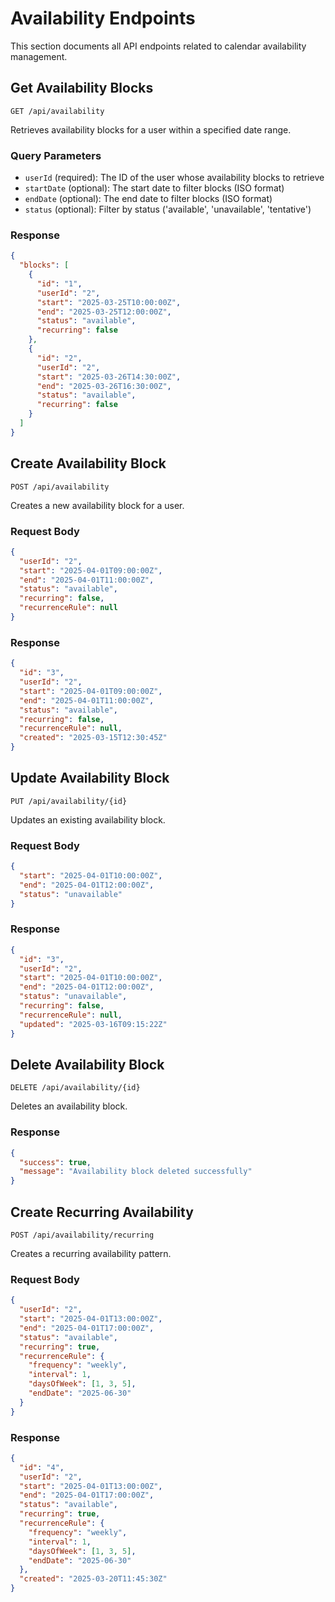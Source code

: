 # Availability Endpoints

This section documents all API endpoints related to calendar availability management.

## Get Availability Blocks

`GET /api/availability`

Retrieves availability blocks for a user within a specified date range.

### Query Parameters

- `userId` (required): The ID of the user whose availability blocks to retrieve
- `startDate` (optional): The start date to filter blocks (ISO format)
- `endDate` (optional): The end date to filter blocks (ISO format)
- `status` (optional): Filter by status ('available', 'unavailable', 'tentative')

### Response

```json
{
  "blocks": [
    {
      "id": "1",
      "userId": "2",
      "start": "2025-03-25T10:00:00Z",
      "end": "2025-03-25T12:00:00Z",
      "status": "available",
      "recurring": false
    },
    {
      "id": "2",
      "userId": "2",
      "start": "2025-03-26T14:30:00Z",
      "end": "2025-03-26T16:30:00Z",
      "status": "available",
      "recurring": false
    }
  ]
}
```

## Create Availability Block

`POST /api/availability`

Creates a new availability block for a user.

### Request Body

```json
{
  "userId": "2",
  "start": "2025-04-01T09:00:00Z",
  "end": "2025-04-01T11:00:00Z",
  "status": "available",
  "recurring": false,
  "recurrenceRule": null
}
```

### Response

```json
{
  "id": "3",
  "userId": "2",
  "start": "2025-04-01T09:00:00Z",
  "end": "2025-04-01T11:00:00Z",
  "status": "available",
  "recurring": false,
  "recurrenceRule": null,
  "created": "2025-03-15T12:30:45Z"
}
```

## Update Availability Block

`PUT /api/availability/{id}`

Updates an existing availability block.

### Request Body

```json
{
  "start": "2025-04-01T10:00:00Z",
  "end": "2025-04-01T12:00:00Z",
  "status": "unavailable"
}
```

### Response

```json
{
  "id": "3",
  "userId": "2",
  "start": "2025-04-01T10:00:00Z",
  "end": "2025-04-01T12:00:00Z",
  "status": "unavailable",
  "recurring": false,
  "recurrenceRule": null,
  "updated": "2025-03-16T09:15:22Z"
}
```

## Delete Availability Block

`DELETE /api/availability/{id}`

Deletes an availability block.

### Response

```json
{
  "success": true,
  "message": "Availability block deleted successfully"
}
```

## Create Recurring Availability

`POST /api/availability/recurring`

Creates a recurring availability pattern.

### Request Body

```json
{
  "userId": "2",
  "start": "2025-04-01T13:00:00Z",
  "end": "2025-04-01T17:00:00Z",
  "status": "available",
  "recurring": true,
  "recurrenceRule": {
    "frequency": "weekly",
    "interval": 1,
    "daysOfWeek": [1, 3, 5],
    "endDate": "2025-06-30"
  }
}
```

### Response

```json
{
  "id": "4",
  "userId": "2",
  "start": "2025-04-01T13:00:00Z",
  "end": "2025-04-01T17:00:00Z",
  "status": "available",
  "recurring": true,
  "recurrenceRule": {
    "frequency": "weekly",
    "interval": 1,
    "daysOfWeek": [1, 3, 5],
    "endDate": "2025-06-30"
  },
  "created": "2025-03-20T11:45:30Z"
}
```
